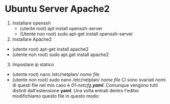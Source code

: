 # Ubuntu Server Apache2
1. Installare openssh
    - (utente root)     apt install openssh-server
    - (Utente non root) sudo apt-get install openssh-server
2. Installare Apache2
  - (utente root)     apt-get install apache2
  - (utente non root) sudo apt.get install apache2
3. Impostare ip statico
  - (utente root)     nano /etc/netplan/ *nome file*
  - (utente non root) sudo nano /etc/netplan/ *nome file*
  Ci sono svariati nomi di questi file nel mio caso è *01-netcfg.__yaml__*.
  Comunque vengono tutti distinti dall'estensione **yaml**.
  Una volta entrati dentro l'editor modifichiamo questo file in questo modo:
  ```
  
